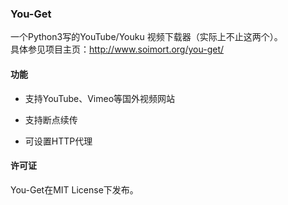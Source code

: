 ---
---

### You-Get

一个Python3写的YouTube/Youku 视频下载器（实际上不止这两个）。  
具体参见项目主页：<http://www.soimort.org/you-get/>

#### 功能

  + 支持YouTube、Vimeo等国外视频网站

  + 支持断点续传

  + 可设置HTTP代理

#### 许可证

You-Get在MIT License下发布。 
